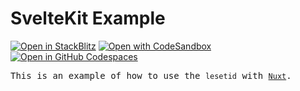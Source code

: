 # SvelteKit Example

[![Open in StackBlitz](https://developer.stackblitz.com/img/open_in_stackblitz.svg)](https://stackblitz.com/github/luxass/lesetid/tree/main/examples/sveltekit-example)
[![Open with CodeSandbox](https://assets.codesandbox.io/github/button-edit-lime.svg)](https://codesandbox.io/p/sandbox/github/luxass/lesetid/tree/main/examples/sveltekit-example)
[![Open in GitHub Codespaces](https://github.com/codespaces/badge.svg)](https://codespaces.new/luxass/lesetid?devcontainer_path=.devcontainer/sveltekit-example/devcontainer.json)

<samp>This is an example of how to use the `lesetid` with [`Nuxt`](https://kit.svelte.dev).</samp>
